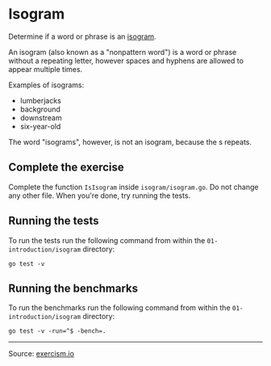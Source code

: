 # Isogram

Determine if a word or phrase is an [isogram](https://en.wikipedia.org/wiki/Isogram).

An isogram (also known as a "nonpattern word") is a word or phrase without a repeating letter, however spaces and hyphens are allowed to appear multiple times.

Examples of isograms:

- lumberjacks
- background
- downstream
- six-year-old

The word "isograms", however, is not an isogram, because the s repeats.

## Complete the exercise

Complete the function `IsIsogram` inside `isogram/isogram.go`. Do not change any other file. When you're done, try running the tests.

## Running the tests

To run the tests run the following command from within the `01-introduction/isogram` directory:

`go test -v`

## Running the benchmarks

To run the benchmarks run the following command from within the `01-introduction/isogram` directory:

`go test -v -run=^$ -bench=.`

---

Source: [exercism.io](https://exercism.io)